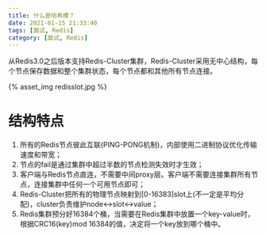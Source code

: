 ```yaml
---
title: 什么是哈希槽？
date: 2021-01-15 21:33:40
tags: [面试, Redis]
category: [面试, Redis]
---
```


从Redis3.0之后版本支持Redis-Cluster集群，Redis-Cluster采用无中心结构，每个节点保存数据和整个集群状态，每个节点都和其他所有节点连接。

{% asset_img redisslot.jpg %}

# 结构特点

1. 所有的Redis节点彼此互联(PING-PONG机制)，内部使用二进制协议优化传输速度和带宽；
2. 节点的fail是通过集群中超过半数的节点检测失效时才生效；
3. 客户端与Redis节点直连，不需要中间proxy层。客户端不需要连接集群所有节点，连接集群中任何一个可用节点即可；
4. Redis-Cluster把所有的物理节点映射到[0-16383]slot上(不一定是平均分配)，cluster负责维护node<->slot<->value；
5. Redis集群预分好16384个桶，当需要在Redis集群中放置一个key-value时，根据CRC16(key)mod 16384的值，决定将一个key放到哪个桶中。

